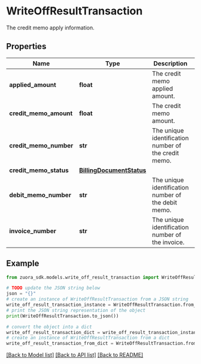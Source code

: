 # WriteOffResultTransaction

The credit memo apply information.

## Properties

Name | Type | Description | Notes
------------ | ------------- | ------------- | -------------
**applied_amount** | **float** | The credit memo applied amount. | [optional] 
**credit_memo_amount** | **float** | The credit memo amount. | [optional] 
**credit_memo_number** | **str** | The unique identification number of the credit memo. | [optional] 
**credit_memo_status** | [**BillingDocumentStatus**](BillingDocumentStatus.md) |  | [optional] 
**debit_memo_number** | **str** | The unique identification number of the debit memo. | [optional] 
**invoice_number** | **str** | The unique identification number of the invoice. | [optional] 

## Example

```python
from zuora_sdk.models.write_off_result_transaction import WriteOffResultTransaction

# TODO update the JSON string below
json = "{}"
# create an instance of WriteOffResultTransaction from a JSON string
write_off_result_transaction_instance = WriteOffResultTransaction.from_json(json)
# print the JSON string representation of the object
print(WriteOffResultTransaction.to_json())

# convert the object into a dict
write_off_result_transaction_dict = write_off_result_transaction_instance.to_dict()
# create an instance of WriteOffResultTransaction from a dict
write_off_result_transaction_from_dict = WriteOffResultTransaction.from_dict(write_off_result_transaction_dict)
```
[[Back to Model list]](../README.md#documentation-for-models) [[Back to API list]](../README.md#documentation-for-api-endpoints) [[Back to README]](../README.md)


